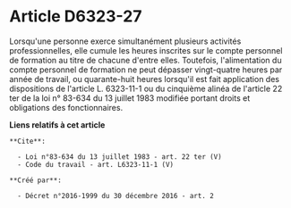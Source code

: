 # Article D6323-27

Lorsqu'une personne exerce simultanément plusieurs activités professionnelles, elle cumule les heures inscrites sur le compte
personnel de formation au titre de chacune d'entre elles. Toutefois, l'alimentation du compte personnel de formation ne peut
dépasser vingt-quatre heures par année de travail, ou quarante-huit heures lorsqu'il est fait application des dispositions de
l'article L. 6323-11-1 ou du cinquième alinéa de l'article 22 ter de la loi n° 83-634 du 13 juillet 1983 modifiée portant
droits et obligations des fonctionnaires.

**Liens relatifs à cet article**

	**Cite**:

	  - Loi n°83-634 du 13 juillet 1983 - art. 22 ter (V)
	  - Code du travail - art. L6323-11-1 (V)

	**Créé par**:

	  - Décret n°2016-1999 du 30 décembre 2016 - art. 2
